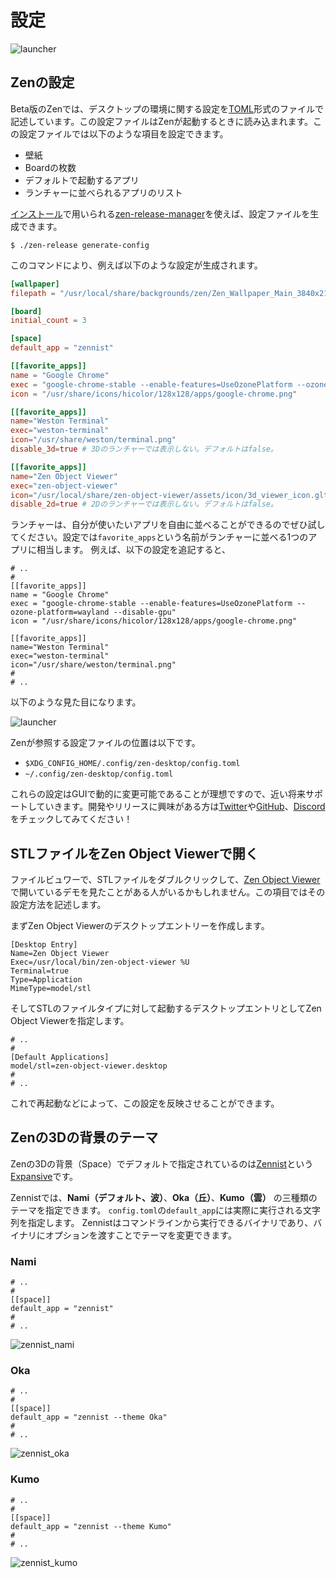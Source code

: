 # 設定

![launcher](launcher.png "image_tooltip")

## Zenの設定

Beta版のZenでは、デスクトップの環境に関する設定を[TOML](https://toml.io/ja/)形式のファイルで記述しています。この設定ファイルはZenが起動するときに読み込まれます。この設定ファイルでは以下のような項目を設定できます。
- 壁紙
- Boardの枚数
- デフォルトで起動するアプリ
- ランチャーに並べられるアプリのリスト

[インストール](installation)で用いられる[zen-release-manager](https://github.com/zwin-project/zen-release-manager)を使えば、設定ファイルを生成できます。
```
$ ./zen-release generate-config
```
このコマンドにより、例えば以下のような設定が生成されます。
```:~/.config/zen-desktop/config.toml
[wallpaper]
filepath = "/usr/local/share/backgrounds/zen/Zen_Wallpaper_Main_3840x2160.png"

[board]
initial_count = 3

[space]
default_app = "zennist"

[[favorite_apps]]
name = "Google Chrome"
exec = "google-chrome-stable --enable-features=UseOzonePlatform --ozone-platform=wayland --disable-gpu"
icon = "/usr/share/icons/hicolor/128x128/apps/google-chrome.png"

[[favorite_apps]]
name="Weston Terminal"
exec="weston-terminal"
icon="/usr/share/weston/terminal.png"
disable_3d=true # 3Dのランチャーでは表示しない。デフォルトはfalse。

[[favorite_apps]]
name="Zen Object Viewer"
exec="zen-object-viewer"
icon="/usr/local/share/zen-object-viewer/assets/icon/3d_viewer_icon.gltf"
disable_2d=true # 2Dのランチャーでは表示しない。デフォルトはfalse。
```

ランチャーは、自分が使いたいアプリを自由に並べることができるのでぜひ試してください。設定では`favorite_apps`という名前がランチャーに並べる1つのアプリに相当します。
例えば、以下の設定を追記すると、
```
# ..
#
[[favorite_apps]]
name = "Google Chrome"
exec = "google-chrome-stable --enable-features=UseOzonePlatform --ozone-platform=wayland --disable-gpu"
icon = "/usr/share/icons/hicolor/128x128/apps/google-chrome.png"

[[favorite_apps]]
name="Weston Terminal"
exec="weston-terminal"
icon="/usr/share/weston/terminal.png"
#
# ..
```

以下のような見た目になります。

![launcher](launcher.png "image_tooltip")


Zenが参照する設定ファイルの位置は以下です。
- `$XDG_CONFIG_HOME/.config/zen-desktop/config.toml`
- `~/.config/zen-desktop/config.toml`


これらの設定はGUIで動的に変更可能であることが理想ですので、近い将来サポートしていきます。開発やリリースに興味がある方は[Twitter](https://twitter.com/zwin_project)や[GitHub](https://github.com/zwin-project)、[Discord](http://discord.gg/necXjRNhTs)をチェックしてみてください！

## STLファイルをZen Object Viewerで開く

ファイルビュワーで、STLファイルをダブルクリックして、[Zen Object Viewer](https://github.com/zwin-project/zen-object-viewer)で開いているデモを見たことがある人がいるかもしれません。この項目ではその設定方法を記述します。

まずZen Object Viewerのデスクトップエントリーを作成します。
```:/usr/share/applications/zen-object-viewer.desktop
[Desktop Entry]
Name=Zen Object Viewer
Exec=/usr/local/bin/zen-object-viewer %U
Terminal=true
Type=Application
MimeType=model/stl
```

そしてSTLのファイルタイプに対して起動するデスクトップエントリとしてZen Object Viewerを指定します。

```:~/.config/mimeapps.list
# ..
#
[Default Applications]
model/stl=zen-object-viewer.desktop
#
# ..
```

これで再起動などによって、この設定を反映させることができます。

## Zenの3Dの背景のテーマ

Zenの3Dの背景（Space）でデフォルトで指定されているのは[Zennist](https://github.com/zwin-project/zennist)という[Expansive](/ja/what_is_it/3d_window#2つの種類：bounded-%2F-expansive)です。


Zennistでは、**Nami（デフォルト、波）**、**Oka（丘）**、**Kumo（雲）** の三種類のテーマを指定できます。
`config.toml`の`default_app`には実際に実行される文字列を指定します。
Zennistはコマンドラインから実行できるバイナリであり、バイナリにオプションを渡すことでテーマを変更できます。

### Nami
```
# ..
#
[[space]]
default_app = "zennist"
#
# ..
```
![zennist_nami](zennist_nami.png "image_tooltip")

### Oka
```
# ..
#
[[space]]
default_app = "zennist --theme Oka"
#
# ..
```

![zennist_oka](zennist_oka.png "image_tooltip")

### Kumo
```
# ..
#
[[space]]
default_app = "zennist --theme Kumo"
#
# ..
```

![zennist_kumo](zennist_kumo.png "image_tooltip")
